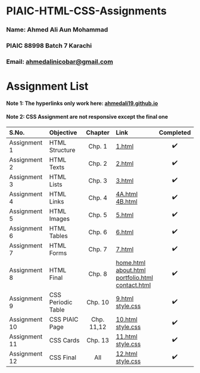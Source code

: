 # PIAIC-HTML-CSS-Assignments

### Name: Ahmed Ali Aun Mohammad

### PIAIC 88998 Batch 7 Karachi

### Email: ahmedalinicobar@gmail.com

# Assignment List

#### Note 1: The hyperlinks only work here: [ahmedali19.github.io](https://ahmedali19.github.io/PIAIC-HTML-CSS-Assignments/)
#### Note 2: CSS Assignment are not responsive except the final one

| S.No. | Objective | Chapter | Link | Completed |
| :--- | :--- | :---: | :--- | :---: |
| Assignment 1 | HTML Structure | Chp. 1 | [1.html](/PIAIC-HTML-CSS-Assignments/Assignment%2001/1.html "Assignment 1") | :heavy_check_mark: |
| Assignment 2 | HTML Texts | Chp. 2 | [2.html](/PIAIC-HTML-CSS-Assignments/Assignment%2002/2.html "Assignment 2") | :heavy_check_mark: |
| Assignment 3 | HTML Lists | Chp. 3 | [3.html](/PIAIC-HTML-CSS-Assignments/Assignment%2003/3.html "Assignment 3") | :heavy_check_mark: |
| Assignment 4 | HTML Links | Chp. 4 | [4A.html](/PIAIC-HTML-CSS-Assignments/Assignment%2004/4A.html "Assignment 4A")<br/>[4B.html](/PIAIC-HTML-CSS-Assignments/Assignment%2004/4B.html "Assignment 4B") | :heavy_check_mark: |
| Assignment 5 | HTML Images | Chp. 5 | [5.html](/PIAIC-HTML-CSS-Assignments/Assignment%2005/5.html "Assignment 5") | :heavy_check_mark: |
| Assignment 6 | HTML Tables | Chp. 6 | [6.html](/PIAIC-HTML-CSS-Assignments/Assignment%2006/6.html "Assignment 6") | :heavy_check_mark: |
| Assignment 7 | HTML Forms | Chp. 7 | [7.html](/PIAIC-HTML-CSS-Assignments/Assignment%2007/7.html "Assignment 7") | :heavy_check_mark: |
| Assignment 8 | HTML Final | Chp. 8 | [home.html](/PIAIC-HTML-CSS-Assignments/Assignment%2008%20(HTML%20Final)/home.html "Home")<br/>[about.html](/PIAIC-HTML-CSS-Assignments/Assignment%2008%20(HTML%20Final)/about.html "About")<br/>[portfolio.html](/PIAIC-HTML-CSS-Assignments/Assignment%2008%20(HTML%20Final)/portfolio.html "Portfolio")<br/>[contact.html](/PIAIC-HTML-CSS-Assignments/Assignment%2008%20(HTML%20Final)/contact.html "Contact")| :heavy_check_mark: |
| Assignment 9 | CSS Periodic Table | Chp. 10 | [9.html](/PIAIC-HTML-CSS-Assignments/Assignment%2009/9.html "Assignment 9")<br/>[style.css](/PIAIC-HTML-CSS-Assignments/Assignment%2009/style.css "Stylesheet")| :heavy_check_mark: |
| Assignment 10 | CSS PIAIC Page | Chp. 11,12 | [10.html](/PIAIC-HTML-CSS-Assignments/Assignment%2010/10.html "Assignment 10")<br/>[style.css](/PIAIC-HTML-CSS-Assignments/Assignment%2010/style.css "Stylesheet")| :heavy_check_mark: |
| Assignment 11 | CSS Cards | Chp. 13 | [11.html](/PIAIC-HTML-CSS-Assignments/Assignment%2011/11.html "Assignment 11")<br/>[style.css](/PIAIC-HTML-CSS-Assignments/Assignment%2011/style.css "Stylesheet")| :heavy_check_mark: |
| Assignment 12 | CSS Final | All | [12.html](/PIAIC-HTML-CSS-Assignments/Assignment%2012%20(CSS%20Final)/index.html "Assignment 12")<br/>[style.css](/PIAIC-HTML-CSS-Assignments/Assignment%2012%20(CSS%20Final)/style.css "Stylesheet")| :heavy_check_mark: |
